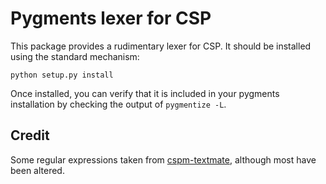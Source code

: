 # Pygments lexer for CSP

This package provides a rudimentary lexer for CSP. It should be installed using
the standard mechanism:

    python setup.py install

Once installed, you can verify that it is included in your pygments
installation by checking the output of `pygmentize -L`.

## Credit

Some regular expressions taken from [cspm-textmate][1], although most have been altered.

[1]: https://github.com/tomgr/cspm-textmate
